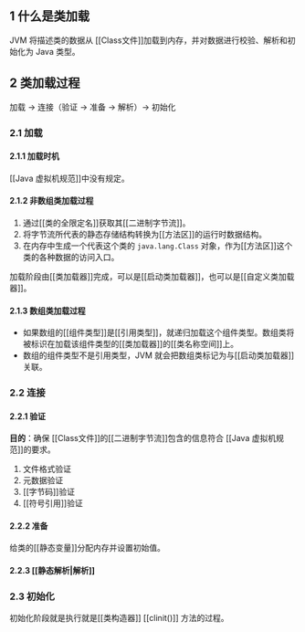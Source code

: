 ## 1 什么是类加载
JVM 将描述类的数据从 [[Class文件]]加载到内存，并对数据进行校验、解析和初始化为 Java 类型。

## 2 类加载过程
加载 -> 连接（验证 -> 准备 -> 解析）-> 初始化

### 2.1 加载

#### 2.1.1 加载时机
[[Java 虚拟机规范]]中没有规定。

#### 2.1.2 非数组类加载过程
1. 通过[[类的全限定名]]获取其[[二进制字节流]]。
2. 将字节流所代表的静态存储结构转换为[[方法区]]的运行时数据结构。
3. 在内存中生成一个代表这个类的 `java.lang.Class` 对象，作为[[方法区]]这个类的各种数据的访问入口。

加载阶段由[[类加载器]]完成，可以是[[启动类加载器]]，也可以是[[自定义类加载器]]。

#### 2.1.3 数组类加载过程
- 如果数组的[[组件类型]]是[[引用类型]]，就递归加载这个组件类型。数组类将被标识在加载该组件类型的[[类加载器]]的[[类名称空间]]上。
- 数组的组件类型不是引用类型，JVM 就会把数组类标记为与[[启动类加载器]]关联。

### 2.2 连接
#### 2.2.1 验证
**目的**：确保 [[Class文件]]的[[二进制字节流]]包含的信息符合 [[Java 虚拟机规范]]的要求。
1. 文件格式验证
2. 元数据验证
3. [[字节码]]验证
4. [[符号引用]]验证

#### 2.2.2 准备
给类的[[静态变量]]分配内存并设置初始值。

#### 2.2.3 [[静态解析|解析]]

### 2.3 初始化
初始化阶段就是执行就是[[类构造器]] [[clinit()]] 方法的过程。

